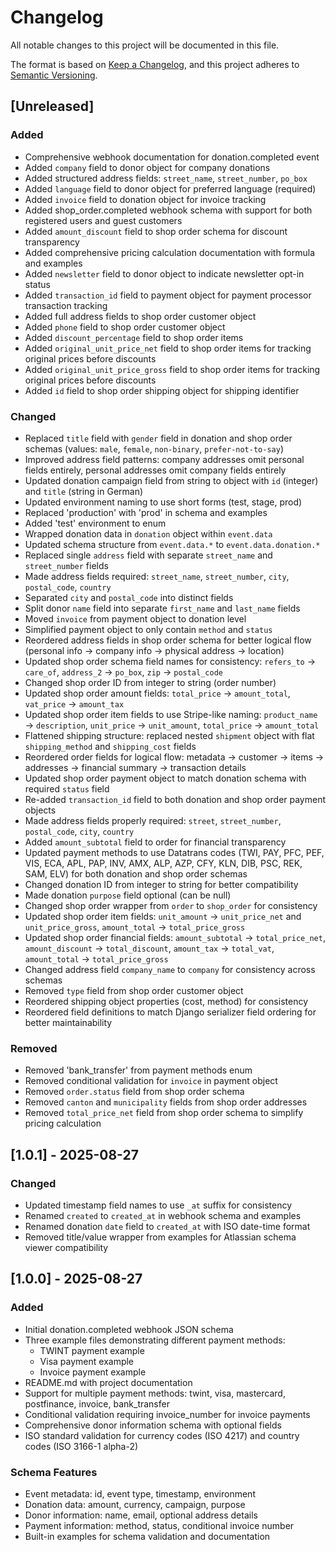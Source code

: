 # Changelog

All notable changes to this project will be documented in this file.

The format is based on [Keep a Changelog](https://keepachangelog.com/en/1.0.0/),
and this project adheres to [Semantic Versioning](https://semver.org/spec/v2.0.0.html).

## [Unreleased]

### Added

- Comprehensive webhook documentation for donation.completed event
- Added `company` field to donor object for company donations
- Added structured address fields: `street_name`, `street_number`, `po_box`
- Added `language` field to donor object for preferred language (required)
- Added `invoice` field to donation object for invoice tracking
- Added shop_order.completed webhook schema with support for both registered users and guest customers
- Added `amount_discount` field to shop order schema for discount transparency
- Added comprehensive pricing calculation documentation with formula and examples
- Added `newsletter` field to donor object to indicate newsletter opt-in status
- Added `transaction_id` field to payment object for payment processor transaction tracking
- Added full address fields to shop order customer object
- Added `phone` field to shop order customer object
- Added `discount_percentage` field to shop order items
- Added `original_unit_price_net` field to shop order items for tracking original prices before discounts
- Added `original_unit_price_gross` field to shop order items for tracking original prices before discounts
- Added `id` field to shop order shipping object for shipping identifier

### Changed

- Replaced `title` field with `gender` field in donation and shop order schemas (values: `male`, `female`, `non-binary`, `prefer-not-to-say`)
- Improved address field patterns: company addresses omit personal fields entirely, personal addresses omit company fields entirely
- Updated donation campaign field from string to object with `id` (integer) and `title` (string in German)
- Updated environment naming to use short forms (test, stage, prod)
- Replaced 'production' with 'prod' in schema and examples
- Added 'test' environment to enum
- Wrapped donation data in `donation` object within `event.data`
- Updated schema structure from `event.data.*` to `event.data.donation.*`
- Replaced single `address` field with separate `street_name` and `street_number` fields
- Made address fields required: `street_name`, `street_number`, `city`, `postal_code`, `country`
- Separated `city` and `postal_code` into distinct fields
- Split donor `name` field into separate `first_name` and `last_name` fields
- Moved `invoice` from payment object to donation level
- Simplified payment object to only contain `method` and `status`
- Reordered address fields in shop order schema for better logical flow (personal info → company info → physical address → location)
- Updated shop order schema field names for consistency: `refers_to` → `care_of`, `address_2` → `po_box`, `zip` → `postal_code`
- Changed shop order ID from integer to string (order number)
- Updated shop order amount fields: `total_price` → `amount_total`, `vat_price` → `amount_tax`
- Updated shop order item fields to use Stripe-like naming: `product_name` → `description`, `unit_price` → `unit_amount`, `total_price` → `amount_total`
- Flattened shipping structure: replaced nested `shipment` object with flat `shipping_method` and `shipping_cost` fields
- Reordered order fields for logical flow: metadata → customer → items → addresses → financial summary → transaction details
- Updated shop order payment object to match donation schema with required `status` field
- Re-added `transaction_id` field to both donation and shop order payment objects
- Made address fields properly required: `street`, `street_number`, `postal_code`, `city`, `country`
- Added `amount_subtotal` field to order for financial transparency
- Updated payment methods to use Datatrans codes (TWI, PAY, PFC, PEF, VIS, ECA, APL, PAP, INV, AMX, ALP, AZP, CFY, KLN, DIB, PSC, REK, SAM, ELV) for both donation and shop order schemas
- Changed donation ID from integer to string for better compatibility
- Made donation `purpose` field optional (can be null)
- Changed shop order wrapper from `order` to `shop_order` for consistency
- Updated shop order item fields: `unit_amount` → `unit_price_net` and `unit_price_gross`, `amount_total` → `total_price_gross`
- Updated shop order financial fields: `amount_subtotal` → `total_price_net`, `amount_discount` → `total_discount`, `amount_tax` → `total_vat`, `amount_total` → `total_price_gross`
- Changed address field `company_name` to `company` for consistency across schemas
- Removed `type` field from shop order customer object
- Reordered shipping object properties (cost, method) for consistency
- Reordered field definitions to match Django serializer field ordering for better maintainability

### Removed

- Removed 'bank_transfer' from payment methods enum
- Removed conditional validation for `invoice` in payment object
- Removed `order.status` field from shop order schema
- Removed `canton` and `municipality` fields from shop order addresses
- Removed `total_price_net` field from shop order schema to simplify pricing calculation

## [1.0.1] - 2025-08-27

### Changed

- Updated timestamp field names to use `_at` suffix for consistency
- Renamed `created` to `created_at` in webhook schema and examples
- Renamed donation `date` field to `created_at` with ISO date-time format
- Removed title/value wrapper from examples for Atlassian schema viewer compatibility

## [1.0.0] - 2025-08-27

### Added

- Initial donation.completed webhook JSON schema
- Three example files demonstrating different payment methods:
  - TWINT payment example
  - Visa payment example
  - Invoice payment example
- README.md with project documentation
- Support for multiple payment methods: twint, visa, mastercard, postfinance, invoice, bank_transfer
- Conditional validation requiring invoice_number for invoice payments
- Comprehensive donor information schema with optional fields
- ISO standard validation for currency codes (ISO 4217) and country codes (ISO 3166-1 alpha-2)

### Schema Features

- Event metadata: id, event type, timestamp, environment
- Donation data: amount, currency, campaign, purpose
- Donor information: name, email, optional address details
- Payment information: method, status, conditional invoice number
- Built-in examples for schema validation and documentation
